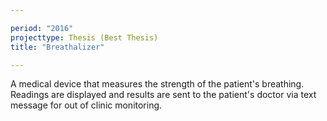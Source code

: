 ```yaml
---

period: "2016"
projecttype: Thesis (Best Thesis)
title: "Breathalizer"

---
```


A medical device that measures the strength of the patient's breathing. Readings are displayed and results are sent to the patient's doctor via text message for out of clinic monitoring.
